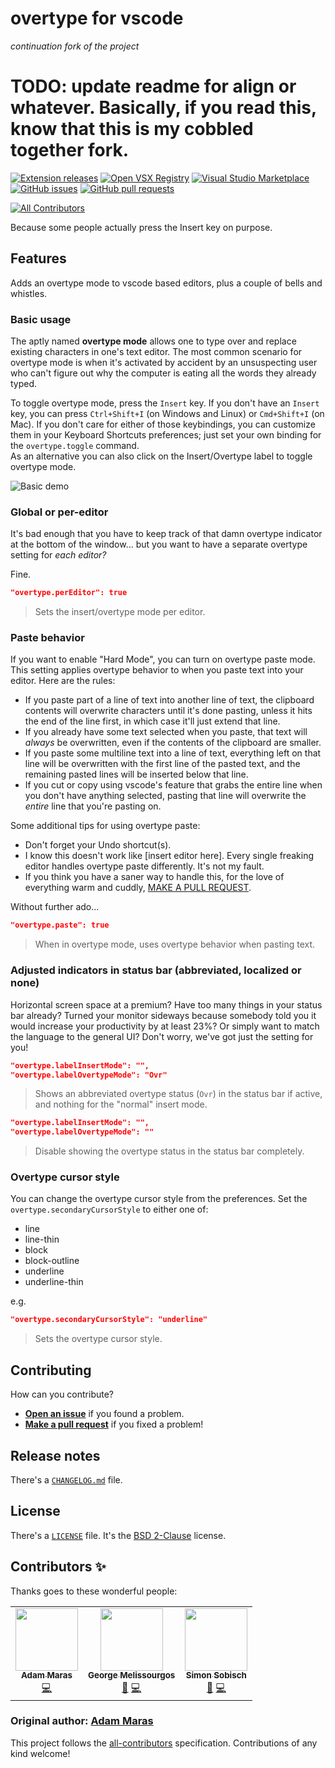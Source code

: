 # overtype for vscode
_continuation fork of the project_  

# TODO: update readme for align or whatever. Basically, if you read this, know that this is my cobbled together fork.

[![Extension releases](https://img.shields.io/github/release/DrMerfy/vscode-overtype/all.svg)](https://github.com/DrMerfy/vscode-overtype/releases)
[![Open VSX Registry](https://img.shields.io/open-vsx/v/drmerfy/overtype)](https://open-vsx.org/extension/DrMerfy/overtype)
[![Visual Studio Marketplace](https://vsmarketplacebadge.apphb.com/version/DrMerfy.overtype.svg)](https://marketplace.visualstudio.com/items?itemName=DrMerfy.overtype)
[![GitHub issues](https://img.shields.io/github/issues/DrMerfy/vscode-overtype.svg)](https://github.com/DrMerfy/vscode-overtype/issues)
[![GitHub pull requests](https://img.shields.io/github/issues-pr/DrMerfy/vscode-overtype.svg)](https://github.com/DrMerfy/vscode-overtype/pulls)
<!-- ALL-CONTRIBUTORS-BADGE:START - Do not remove or modify this section -->
[![All Contributors](https://img.shields.io/badge/all_contributors-3-orange.svg?style=flat-square)](#contributors-)
<!-- ALL-CONTRIBUTORS-BADGE:END --> 

Because some people actually press the Insert key on purpose.

## Features

Adds an overtype mode to vscode based editors, plus a couple of bells and whistles.

### Basic usage

The aptly named **overtype mode** allows one to type over and replace existing characters in one's text editor. The most common scenario for overtype mode is when it's activated by accident by an unsuspecting user who can't figure out why the computer is eating all the words they already typed.

To toggle overtype mode, press the `Insert` key. If you don't have an `Insert` key, you can press `Ctrl+Shift+I` (on Windows and Linux) or `Cmd+Shift+I` (on Mac). If you don't care for either of those keybindings, you can customize them in your Keyboard Shortcuts preferences; just set your own binding for the `overtype.toggle` command.  
As an alternative you can also click on the Insert/Overtype label to toggle overtype mode.

![Basic demo](images/demo-basic.gif)

### Global or per-editor

It's bad enough that you have to keep track of that damn overtype indicator at the bottom of the window... but you want to have a separate overtype setting for *each editor?*

Fine.

```json
"overtype.perEditor": true
```

> Sets the insert/overtype mode per editor.

### Paste behavior

If you want to enable "Hard Mode", you can turn on overtype paste mode. This setting applies overtype behavior to when you paste text into your editor. Here are the rules:

- If you paste part of a line of text into another line of text, the clipboard contents will overwrite characters until it's done pasting, unless it hits the end of the line first, in which case it'll just extend that line.
- If you already have some text selected when you paste, that text will *always* be overwritten, even if the contents of the clipboard are smaller.
- If you paste some multiline text into a line of text, everything left on that line will be overwritten with the first line of the pasted text, and the remaining pasted lines will be inserted below that line.
- If you cut or copy using vscode's feature that grabs the entire line when you don't have anything selected, pasting that line will overwrite the *entire* line that you're pasting on.

Some additional tips for using overtype paste:

- Don't forget your Undo shortcut(s).
- I know this doesn't work like [insert editor here]. Every single freaking editor handles overtype paste differently. It's not my fault.
- If you think you have a saner way to handle this, for the love of everything warm and cuddly, [MAKE A PULL REQUEST](https://github.com/DrMerfy/vscode-overtype/pulls).

Without further ado...

```json
"overtype.paste": true
```

> When in overtype mode, uses overtype behavior when pasting text.

### Adjusted indicators in status bar (abbreviated, localized or none)

Horizontal screen space at a premium? Have too many things in your status bar already?
Turned your monitor sideways because somebody told you it would increase your productivity by at least 23%?
Or simply want to match the language to the general UI?
Don't worry, we've got just the setting for you!

```json
"overtype.labelInsertMode": "",
"overtype.labelOvertypeMode": "Ovr"
```

> Shows an abbreviated overtype status (`Ovr`) in the status bar if active, and nothing for the "normal" insert mode.

```json
"overtype.labelInsertMode": "",
"overtype.labelOvertypeMode": ""
```

> Disable showing the overtype status in the status bar completely.

### Overtype cursor style

You can change the overtype cursor style from the preferences.
Set the `overtype.secondaryCursorStyle` to either one of:

- line
- line-thin
- block
- block-outline
- underline
- underline-thin

e.g.

```json
"overtype.secondaryCursorStyle": "underline"
```

> Sets the overtype cursor style.

## Contributing

How can you contribute?

- [**Open an issue**](https://github.com/DrMerfy/vscode-overtype/issues) if you found a problem.
- [**Make a pull request**](https://github.com/DrMerfy/vscode-overtype/pulls) if you fixed a problem!

## Release notes

There's a [`CHANGELOG.md`](https://github.com/DrMerfy/vscode-overtype/blob/master/CHANGELOG.md) file.

## License

There's a [`LICENSE`](https://github.com/DrMerfy/vscode-overtype/blob/master/LICENSE) file. It's the [BSD 2-Clause](https://opensource.org/licenses/BSD-2-Clause) license.

## Contributors ✨

Thanks goes to these wonderful people:

<!-- ALL-CONTRIBUTORS-LIST:START - Do not remove or modify this section -->
<!-- prettier-ignore-start -->
<!-- markdownlint-disable -->
<table>
  <tr>
    <td align="center"><a href="https://github.com/AdamMaras"><img src="https://avatars.githubusercontent.com/u/7979550?v=4?s=100" width="100px;" alt=""/><br /><sub><b>Adam Maras</b></sub></a><br /><a href="https://github.com/DrMerfy/vscode-overtype/commits?author=AdamMaras" title="Code">💻</a></td>
    <td align="center"><a href="https://github.com/DrMerfy"><img src="https://avatars3.githubusercontent.com/u/21154979?v=4?s=100" width="100px;" alt=""/><br /><sub><b>George Melissourgos</b></sub></a><br /><a href="#projectManagement-DrMerfy" title="Project Management">📆</a> <a href="https://github.com/DrMerfy/vscode-overtype/commits?author=DrMerfy" title="Code">💻</a></td>
    <td align="center"><a href="https://github.com/GitMensch"><img src="https://avatars3.githubusercontent.com/u/6699539?v=4?s=100" width="100px;" alt=""/><br /><sub><b>Simon Sobisch</b></sub></a><br /><a href="#projectManagement-GitMensch" title="Project Management">📆</a> <a href="https://github.com/DrMerfy/vscode-overtype/commits?author=GitMensch" title="Code">💻</a></td>
  </tr>
</table>

<!-- markdownlint-restore -->
<!-- prettier-ignore-end -->

<!-- ALL-CONTRIBUTORS-LIST:END -->

### Original author: [Adam Maras](https://github.com/AdamMaras)

This project follows the [all-contributors](https://github.com/all-contributors/all-contributors) specification. Contributions of any kind welcome!
